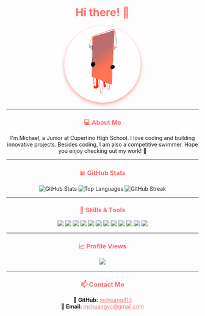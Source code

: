<h1 align="center" style="color:#FF6B6B; font-weight:bold;">
  <span style="animation: fadeIn 1.5s ease-in-out;">Hi there! 👋</span>
</h1>

<div align="center">
  <img src="src/image.png" height="200" style="border-radius: 50%; box-shadow: 0px 4px 10px rgba(255,107,107,0.7);" />
</div>

---

<h3 align="center" style="color:#FF6B6B; font-weight:bold;">💻 About Me</h3>

<p align="center" style="animation: slideUp 1s ease-in-out;">
I'm Michael, a Junior at Cupertino High School. I love coding and building innovative projects.
Besides coding, I am also a competitive swimmer. Hope you enjoy checking out my work! 🚀
</p>

---

<h3 align="center" style="color:#FF6B6B; font-weight:bold;">📊 GitHub Stats</h3>

<div align="center" style="animation: fadeIn 1.2s ease-in-out;">
  <img src="https://github-readme-stats.vercel.app/api?username=mchuang413&show_icons=true&count_private=true&theme=coral&hide_border=true&order=1" height="160" alt="GitHub Stats"/>
  <img src="https://github-readme-stats.vercel.app/api/top-langs?username=mchuang413&layout=compact&langs_count=6&theme=coral&hide_border=true&order=2" height="160" alt="Top Languages"/>
  <img src="https://streak-stats.demolab.com?user=mchuang413&theme=coral&hide_border=true&order=3" height="160" alt="GitHub Streak"/>
</div>

---

<h3 align="center" style="color:#FF6B6B; font-weight:bold;">🚀 Skills & Tools</h3>

<div align="center" style="animation: slideUp 1s ease-in-out;">
  <img src="https://cdn.jsdelivr.net/gh/devicons/devicon/icons/javascript/javascript-original.svg" height="50" style="transition: transform 0.2s;" onmouseover="this.style.transform='scale(1.1)'" onmouseout="this.style.transform='scale(1)'" />
  <img src="https://cdn.jsdelivr.net/gh/devicons/devicon/icons/typescript/typescript-original.svg" height="50" />
  <img src="https://cdn.jsdelivr.net/gh/devicons/devicon/icons/react/react-original.svg" height="50" />
  <img src="https://cdn.jsdelivr.net/gh/devicons/devicon/icons/nodejs/nodejs-original.svg" height="50" />
  <img src="https://cdn.jsdelivr.net/gh/devicons/devicon/icons/python/python-original.svg" height="50" />
  <img src="https://cdn.jsdelivr.net/gh/devicons/devicon/icons/java/java-original.svg" height="50" />
  <img src="https://cdn.jsdelivr.net/gh/devicons/devicon/icons/swift/swift-original.svg" height="50" />
  <img src="https://cdn.jsdelivr.net/gh/devicons/devicon/icons/mongodb/mongodb-original.svg" height="50" />
  <img src="https://cdn.jsdelivr.net/gh/devicons/devicon/icons/postgresql/postgresql-original.svg" height="50" />
  <img src="https://cdn.jsdelivr.net/gh/devicons/devicon/icons/amazonwebservices/amazonwebservices-original.svg" height="50" />
  <img src="https://cdn.jsdelivr.net/gh/devicons/devicon/icons/xcode/xcode-original.svg" height="50" />
  <img src="https://cdn.jsdelivr.net/gh/devicons/devicon/icons/vscode/vscode-original.svg" height="50" />
</div>

---

<h3 align="center" style="color:#FF6B6B; font-weight:bold;">📈 Profile Views</h3>

<div align="center">
  <img src="https://profile-counter.glitch.me/mchuang413/count.svg" style="transition: transform 0.2s;" onmouseover="this.style.transform='scale(1.1)'" onmouseout="this.style.transform='scale(1)'" />
</div>

---

<h3 align="center" style="color:#FF6B6B; font-weight:bold;">📫 Contact Me</h3>

<p align="center" style="animation: fadeIn 1.2s ease-in-out;">
🔗 <b>GitHub:</b> <a href="https://github.com/mchuang413" style="color:#FF6B6B;">mchuang413</a><br>
📧 <b>Email:</b> <a href="mailto:mchuangyc@gmail.com" style="color:#FF6B6B;">mchuangyc@gmail.com</a>
</p>